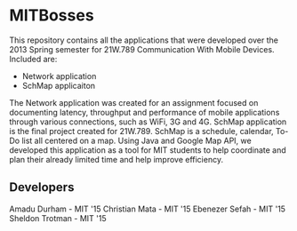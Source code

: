 MITBosses
=========

This repository contains all the applications that were developed over the 2013 Spring semester for 21W.789 Communication With Mobile Devices.
Included are: 
* Network application
* SchMap applicaiton

The Network application was created for an assignment focused on documenting latency, throughput and performance of mobile applications through various connections, such as WiFi, 3G and 4G. 
SchMap application is the final project created for 21W.789. SchMap is a schedule, calendar, To-Do list all centered on a map. Using Java and Google Map API, we developed this application as a tool for MIT students to help coordinate and plan their already limited time and help improve efficiency. 

Developers
----------
Amadu Durham - MIT '15
Christian Mata - MIT '15
Ebenezer Sefah - MIT '15
Sheldon Trotman - MIT '15
